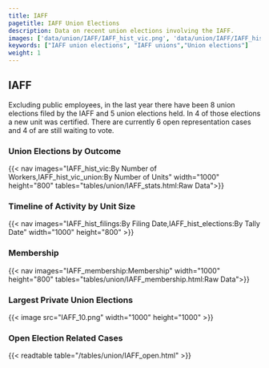 ```yaml
---
title: IAFF
pagetitle: IAFF Union Elections
description: Data on recent union elections involving the IAFF.
images: ['data/union/IAFF/IAFF_hist_vic.png', 'data/union/IAFF/IAFF_hist_size.png', 'data/union/IAFF/IAFF_10.png']
keywords: ["IAFF union elections", "IAFF unions","Union elections"]
weight: 1
---
```

##  IAFF

Excluding public employees, in the last year there have been 8 union elections filed by the IAFF and 5 union elections held. In 4 of those elections a new unit was certified. There are currently 6 open representation cases and 4 of are still waiting to vote.

### Union Elections by Outcome
{{< nav images="IAFF_hist_vic:By Number of Workers,IAFF_hist_vic_union:By Number of Units" width="1000" height="800" tables="tables/union/IAFF_stats.html:Raw Data">}}

### Timeline of Activity by Unit Size
{{< nav images="IAFF_hist_filings:By Filing Date,IAFF_hist_elections:By Tally Date" width="1000" height="800" >}}

### Membership
{{< nav images="IAFF_membership:Membership" width="1000" height="800" tables="tables/union/IAFF_membership.html:Raw Data">}}

### Largest Private Union Elections
{{< image src="IAFF_10.png" width="1000" height="1000"  >}}

### Open Election Related Cases
{{< readtable table="/tables/union/IAFF_open.html" >}}

